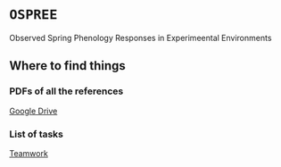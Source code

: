 # `OSPREE`
Observed Spring Phenology Responses in Experimeental Environments

## Where to find things

### PDFs of all the references
[Google Drive](https://drive.google.com/open?id=0B8nEumYJJb_4cS15ejVlX0Rkdms)

### List of tasks
[Teamwork](https://arboretum.teamwork.com/projects/186739/overview)

